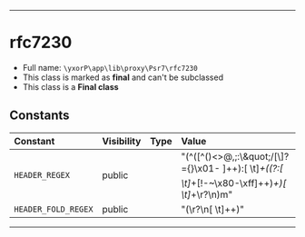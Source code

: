 ***

# rfc7230





* Full name: `\yxorP\app\lib\proxy\Psr7\rfc7230`
* This class is marked as **final** and can't be subclassed
* This class is a **Final class**


## Constants

| Constant | Visibility | Type | Value |
|:---------|:-----------|:-----|:------|
|`HEADER_REGEX`|public| |&quot;(^([^()&lt;&gt;@,;:\\\&quot;/[\\]?={}\x01- ]++):[ \t]*+((?:[ \t]*+[!-~\x80-\xff]++)*+)[ \t]*+\r?\n)m&quot;|
|`HEADER_FOLD_REGEX`|public| |&quot;(\r?\n[ \t]++)&quot;|




***

